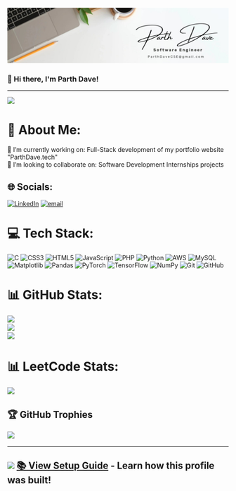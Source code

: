 ![Parth Dave Profile Banner](LInkedin-profile-banner.jpg) 


### 👋 Hi there, I'm Parth Dave!

---
![](https://komarev.com/ghpvc/?username=ParthDaveCSE&color=green)

# 💫 About Me:
🔭 I’m currently working on: Full-Stack development of my portfolio website "ParthDave.tech"<br>👯 I’m looking to collaborate on: Software Development Internships projects


## 🌐 Socials:
[![LinkedIn](https://img.shields.io/badge/LinkedIn-%230077B5.svg?logo=linkedin&logoColor=white)](https://linkedin.com/in/https://www.linkedin.com/in/parth-dave-softwareengineer/) [![email](https://img.shields.io/badge/Email-D14836?logo=gmail&logoColor=white)](mailto:ParthDaveCSE@gmail.com) 

# 💻 Tech Stack:
![C](https://img.shields.io/badge/c-%2300599C.svg?style=for-the-badge&logo=c&logoColor=white) ![CSS3](https://img.shields.io/badge/css3-%231572B6.svg?style=for-the-badge&logo=css3&logoColor=white) ![HTML5](https://img.shields.io/badge/html5-%23E34F26.svg?style=for-the-badge&logo=html5&logoColor=white) ![JavaScript](https://img.shields.io/badge/javascript-%23323330.svg?style=for-the-badge&logo=javascript&logoColor=%23F7DF1E) ![PHP](https://img.shields.io/badge/php-%23777BB4.svg?style=for-the-badge&logo=php&logoColor=white) ![Python](https://img.shields.io/badge/python-3670A0?style=for-the-badge&logo=python&logoColor=ffdd54) ![AWS](https://img.shields.io/badge/AWS-%23FF9900.svg?style=for-the-badge&logo=amazon-aws&logoColor=white) ![MySQL](https://img.shields.io/badge/mysql-4479A1.svg?style=for-the-badge&logo=mysql&logoColor=white) ![Matplotlib](https://img.shields.io/badge/Matplotlib-%23ffffff.svg?style=for-the-badge&logo=Matplotlib&logoColor=black) ![Pandas](https://img.shields.io/badge/pandas-%23150458.svg?style=for-the-badge&logo=pandas&logoColor=white) ![PyTorch](https://img.shields.io/badge/PyTorch-%23EE4C2C.svg?style=for-the-badge&logo=PyTorch&logoColor=white) ![TensorFlow](https://img.shields.io/badge/TensorFlow-%23FF6F00.svg?style=for-the-badge&logo=TensorFlow&logoColor=white) ![NumPy](https://img.shields.io/badge/numpy-%23013243.svg?style=for-the-badge&logo=numpy&logoColor=white) ![Git](https://img.shields.io/badge/git-%23F05033.svg?style=for-the-badge&logo=git&logoColor=white) ![GitHub](https://img.shields.io/badge/github-%23121011.svg?style=for-the-badge&logo=github&logoColor=white)
# 📊 GitHub Stats:
![](https://github-readme-stats.vercel.app/api?username=ParthDaveCSE&theme=dark&hide_border=false&include_all_commits=false&count_private=false)<br/>
![](https://nirzak-streak-stats.vercel.app/?user=ParthDaveCSE&theme=dark&hide_border=false)<br/>
![](https://github-readme-stats.vercel.app/api/top-langs/?username=ParthDaveCSE&theme=dark&hide_border=false&include_all_commits=false&count_private=false&layout=compact)

# 📊 LeetCode Stats:

![](https://leetcard.jacoblin.cool/parth_dave_uq)

## 🏆 GitHub Trophies
![](https://github-profile-trophy.vercel.app/?username=ParthDaveCSE&theme=radical&no-frame=false&no-bg=true&margin-w=4)

---
[![](https://visitcount.itsvg.in/api?id=ParthDaveCSE&icon=0&color=0)](https://visitcount.itsvg.in)
[📚 **View Setup Guide**](GUIDE.md) - Learn how this profile was built!
- 
<!-- Proudly created with GPRM ( https://gprm.itsvg.in ) -->

<!--
**ParthDaveCSE/ParthDaveCSE** is a ✨ _special_ ✨ repository because its `README.md` (this file) appears on your GitHub profile.

Here are some ideas to get you started:

- 🔭 I’m currently working on ...
- 🌱 I’m currently learning ...
- 👯 I’m looking to collaborate on ...
- 🤔 I’m looking for help with ...
- 💬 Ask me about ...
- 📫 How to reach me: ...
- 😄 Pronouns: ...
- ⚡ Fun fact: ...
-->
